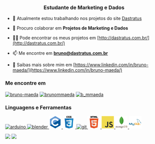 <h3 align="center">Estudante de Marketing e Dados</h3>

- 🔭 Atualmente estou trabalhando nos projetos do site [Dastratus](http://dastratus.com.br/)

- 👯 Procuro colaborar em **Projetos de Marketing e Dados**

- 👨‍💻 Pode encontrar os meus projetos em [http://dastratus.com.br/](http://dastratus.com.br/)

- 📫 Me encontre em **bruno@dastratus.com.br**

- 📄 Saibas mais sobre mim em [https://www.linkedin.com/in/bruno-maeda/](https://www.linkedin.com/in/bruno-maeda/)


<h3 align="left">Me encontre em</h3>
<p align="left">
<a href="https://linkedin.com/in/bruno-maeda" target="blank"><img align="center" src="https://raw.githubusercontent.com/rahuldkjain/github-profile-readme-generator/master/src/images/icons/Social/linked-in-alt.svg" alt="bruno-maeda" height="30" width="40" /></a>
<a href="https://kaggle.com/brunommaeda" target="blank"><img align="center" src="https://raw.githubusercontent.com/rahuldkjain/github-profile-readme-generator/master/src/images/icons/Social/kaggle.svg" alt="brunommaeda" height="30" width="40" /></a>
<a href="https://instagram.com/b_mmaeda" target="blank"><img align="center" src="https://raw.githubusercontent.com/rahuldkjain/github-profile-readme-generator/master/src/images/icons/Social/instagram.svg" alt="b_mmaeda" height="30" width="40" /></a>
</p>

<h3 align="left">Linguagens e Ferramentas</h3>
<p align="left"> <a href="https://www.arduino.cc/" target="_blank" rel="noreferrer"> <img src="https://cdn.worldvectorlogo.com/logos/arduino-1.svg" alt="arduino" width="40" height="40"/> </a> <a href="https://www.blender.org/" target="_blank" rel="noreferrer"> <img src="https://download.blender.org/branding/community/blender_community_badge_white.svg" alt="blender" width="40" height="40"/> </a> <a href="https://www.cprogramming.com/" target="_blank" rel="noreferrer"> <img src="https://raw.githubusercontent.com/devicons/devicon/master/icons/c/c-original.svg" alt="c" width="40" height="40"/> </a> <a href="https://www.w3schools.com/css/" target="_blank" rel="noreferrer"> <img src="https://raw.githubusercontent.com/devicons/devicon/master/icons/css3/css3-original-wordmark.svg" alt="css3" width="40" height="40"/> </a> <a href="https://git-scm.com/" target="_blank" rel="noreferrer"> <img src="https://www.vectorlogo.zone/logos/git-scm/git-scm-icon.svg" alt="git" width="40" height="40"/> </a> <a href="https://www.w3.org/html/" target="_blank" rel="noreferrer"> <img src="https://raw.githubusercontent.com/devicons/devicon/master/icons/html5/html5-original-wordmark.svg" alt="html5" width="40" height="40"/> </a> <a href="https://developer.mozilla.org/en-US/docs/Web/JavaScript" target="_blank" rel="noreferrer"> <img src="https://raw.githubusercontent.com/devicons/devicon/master/icons/javascript/javascript-original.svg" alt="javascript" width="40" height="40"/> </a> <a href="https://www.mongodb.com/" target="_blank" rel="noreferrer"> <img src="https://raw.githubusercontent.com/devicons/devicon/master/icons/mongodb/mongodb-original-wordmark.svg" alt="mongodb" width="40" height="40"/> </a> <a href="https://www.mysql.com/" target="_blank" rel="noreferrer"> <img src="https://raw.githubusercontent.com/devicons/devicon/master/icons/mysql/mysql-original-wordmark.svg" alt="mysql" width="40" height="40"/> </a> </p>

<div align="left
  <a href="https://github.com/bmmaeda">
  <img height="170cm" src="https://github-readme-stats.vercel.app/api?username=bmmaeda&show_icons=true&theme=great-gatsby&include_all_commits=true&count_private=true"/>
  <img height="180em" src="https://github-readme-stats.vercel.app/api/top-langs/?username=bmmaeda&layout=compact&langs_count=7&theme=great-gatsby"/>
</div>

